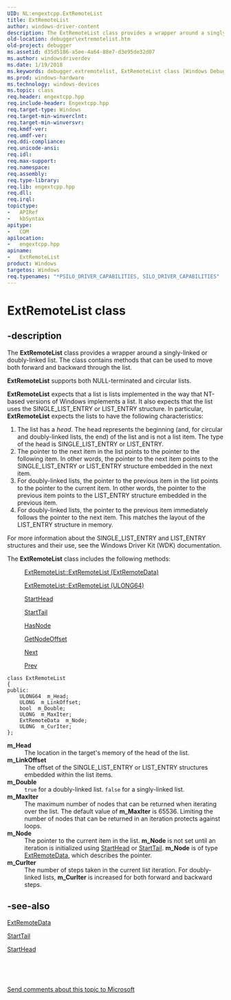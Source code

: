 ```yaml
---
UID: NL:engextcpp.ExtRemoteList
title: ExtRemoteList
author: windows-driver-content
description: The ExtRemoteList class provides a wrapper around a singly-linked or doubly-linked list. The class contains methods that can be used to move both forward and backward through the list.
old-location: debugger\extremotelist.htm
old-project: debugger
ms.assetid: d35d5186-a5ee-4a64-88e7-d3e95de32d07
ms.author: windowsdriverdev
ms.date: 1/19/2018
ms.keywords: debugger.extremotelist, ExtRemoteList class [Windows Debugging], ExtRemoteList class [Windows Debugging], described, ExtRemoteList, engextcpp/ExtRemoteList, EngExtCpp_Ref_83df4aa3-cb9c-4921-a588-ef473a57f0e2.xml
ms.prod: windows-hardware
ms.technology: windows-devices
ms.topic: class
req.header: engextcpp.hpp
req.include-header: Engextcpp.hpp
req.target-type: Windows
req.target-min-winverclnt: 
req.target-min-winversvr: 
req.kmdf-ver: 
req.umdf-ver: 
req.ddi-compliance: 
req.unicode-ansi: 
req.idl: 
req.max-support: 
req.namespace: 
req.assembly: 
req.type-library: 
req.lib: engextcpp.hpp
req.dll: 
req.irql: 
topictype:
-	APIRef
-	kbSyntax
apitype:
-	COM
apilocation:
-	engextcpp.hpp
apiname:
-	ExtRemoteList
product: Windows
targetos: Windows
req.typenames: "*PSILO_DRIVER_CAPABILITIES, SILO_DRIVER_CAPABILITIES"
---
```


# ExtRemoteList class


## -description


The <b>ExtRemoteList</b> class provides a wrapper around a singly-linked or doubly-linked list.  The class contains methods that can be used to move both forward and backward through the list.

<b>ExtRemoteList</b> supports both NULL-terminated and circular lists.

<b>ExtRemoteList</b> expects that a list is lists implemented in the way that NT-based versions of Windows implements a list.  It also expects that the list uses the SINGLE_LIST_ENTRY or LIST_ENTRY structure.  In particular, <b>ExtRemoteList</b> expects the lists to have the following characteristics:
<ol>
<li>
The list has a <i>head</i>.  The head represents the beginning (and, for circular and doubly-linked lists, the end) of the list and is not a list item.  The type of the head is SINGLE_LIST_ENTRY or LIST_ENTRY.

</li>
<li>
The pointer to the next item in the list points to the pointer to the following item.  In other words, the pointer to the next item points to the SINGLE_LIST_ENTRY or LIST_ENTRY structure embedded in the next item.

</li>
<li>
For doubly-linked lists, the pointer to the previous item in the list points to the pointer to the current item.  In other words, the pointer to the previous item points to the LIST_ENTRY structure embedded in the previous item.

</li>
<li>
For doubly-linked lists, the pointer to the previous item immediately follows the pointer to the next item.  This matches the layout of the LIST_ENTRY structure in memory.

</li>
</ol>For more information about the SINGLE_LIST_ENTRY and LIST_ENTRY structures and their use, see the Windows Driver Kit (WDK) documentation.

The <b>ExtRemoteList</b> class includes the following methods:
<dl>
<dd>

<a href="..\engextcpp\nl-engextcpp-extremotelist.md">ExtRemoteList::ExtRemoteList (ExtRemoteData)</a>


</dd>
<dd>

<a href="..\engextcpp\nl-engextcpp-extremotelist.md">ExtRemoteList::ExtRemoteList (ULONG64)</a>


</dd>
<dd>

<a href="https://msdn.microsoft.com/d7d9163b-54bb-4753-96a3-f92eddbe25f5">StartHead</a>


</dd>
<dd>

<a href="https://msdn.microsoft.com/fe9aec87-a464-4ea9-b9ca-3dbb91bb4e3e">StartTail</a>


</dd>
<dd>

<a href="https://msdn.microsoft.com/412a77c8-eb10-43c5-bc45-2c61858463a7">HasNode</a>


</dd>
<dd>

<a href="https://msdn.microsoft.com/20c4ec7e-6dc1-4a4f-99d1-bb53213771a5">GetNodeOffset</a>


</dd>
<dd>

<a href="https://msdn.microsoft.com/library/windows/hardware/dn926903">Next</a>


</dd>
<dd>

<a href="https://msdn.microsoft.com/0dc65a1a-2188-417b-9f5c-4a3d2dc0bbb0">Prev</a>


</dd>
</dl><pre class="syntax" xml:space="preserve"><code>class ExtRemoteList
{
public:
    ULONG64  m_Head;
    ULONG  m_LinkOffset;
    bool  m_Double;
    ULONG  m_MaxIter;
    ExtRemoteData  m_Node;
    ULONG  m_CurIter;
};</code></pre>
<dl>
<dt><a id="m_Head"></a><a id="m_head"></a><a id="M_HEAD"></a><b>m_Head</b></dt>
<dd>
The location in the target's memory of the head of the list.

</dd>
<dt><a id="m_LinkOffset"></a><a id="m_linkoffset"></a><a id="M_LINKOFFSET"></a><b>m_LinkOffset</b></dt>
<dd>
The offset of the SINGLE_LIST_ENTRY or LIST_ENTRY structures embedded within the list items.

</dd>
<dt><a id="m_Double"></a><a id="m_double"></a><a id="M_DOUBLE"></a><b>m_Double</b></dt>
<dd>
<code>true</code> for a doubly-linked list.  <code>false</code> for a singly-linked list.

</dd>
<dt><a id="m_MaxIter"></a><a id="m_maxiter"></a><a id="M_MAXITER"></a><b>m_MaxIter</b></dt>
<dd>
The maximum number of nodes that can be returned when iterating over the list.  The default value of <b>m_MaxIter</b> is 65536. Limiting the number of nodes that can be returned in an iteration protects against loops.

</dd>
<dt><a id="m_Node"></a><a id="m_node"></a><a id="M_NODE"></a><b>m_Node</b></dt>
<dd>
The pointer to the current item in the list.  <b>m_Node</b> is not set until an iteration is initialized using <a href="https://msdn.microsoft.com/d7d9163b-54bb-4753-96a3-f92eddbe25f5">StartHead</a> or <a href="https://msdn.microsoft.com/fe9aec87-a464-4ea9-b9ca-3dbb91bb4e3e">StartTail</a>.  <b>m_Node</b> is of type <a href="..\engextcpp\nl-engextcpp-extremotedata.md">ExtRemoteData</a>, which describes the pointer.

</dd>
<dt><a id="m_CurIter"></a><a id="m_curiter"></a><a id="M_CURITER"></a><b>m_CurIter</b></dt>
<dd>
The number of steps taken in the current list iteration.  For doubly-linked lists, <b>m_CurIter</b> is increased for both forward and backward steps.

</dd>
</dl>

## -see-also

<a href="..\engextcpp\nl-engextcpp-extremotedata.md">ExtRemoteData</a>



<a href="https://msdn.microsoft.com/fe9aec87-a464-4ea9-b9ca-3dbb91bb4e3e">StartTail</a>



<a href="https://msdn.microsoft.com/d7d9163b-54bb-4753-96a3-f92eddbe25f5">StartHead</a>



 

 

<a href="mailto:wsddocfb@microsoft.com?subject=Documentation%20feedback [debugger\debugger]:%20ExtRemoteList class%20 RELEASE:%20(1/19/2018)&amp;body=%0A%0APRIVACY STATEMENT%0A%0AWe use your feedback to improve the documentation. We don't use your email address for any other purpose, and we'll remove your email address from our system after the issue that you're reporting is fixed. While we're working to fix this issue, we might send you an email message to ask for more info. Later, we might also send you an email message to let you know that we've addressed your feedback.%0A%0AFor more info about Microsoft's privacy policy, see http://privacy.microsoft.com/en-us/default.aspx." title="Send comments about this topic to Microsoft">Send comments about this topic to Microsoft</a>


